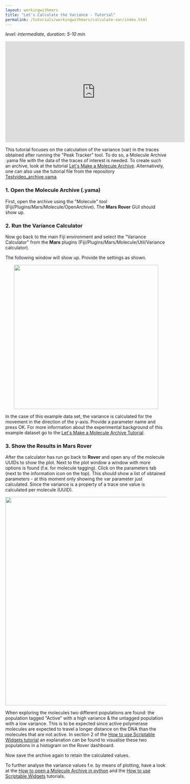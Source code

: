 ```yaml
---
layout: workingwithmars
title: "Let's Calculate the Variance - Tutorial"
permalink: /tutorials/workingwithmars/calculate-var/index.html
---
```


_level: intermediate, duration: 5-10 min_

<div align="center"><iframe width="560" height="315" src="https://www.youtube.com/embed/1QlN9LrPECw" title="YouTube video player" frameborder="0" allowfullscreen="allowfullscreen">&nbsp;</iframe></div>  

This tutorial focuses on the calculation of the variance (var) in the traces obtained after running the "Peak Tracker" tool. To do so, a Molecule Archive .yama file with the data of the traces of interest is needed. To create such an archive, look at the tutorial [Let's Make a Molecule Archive](https://duderstadt-lab.github.io/mars-docs/tutorials/workingwithmars/create-a-Molecule-Archive/). Alternatively, one can also use the tutorial file from the repository [Testvideo_archive.yama](https://github.com/duderstadt-lab/mars-tutorials/tree/master/Tutorial_files/Working%20with%20Mars).

### 1. Open the Molecule Archive (.yama)
First, open the archive using the "Molecule" tool (Fiji/Plugins/Mars/Molecule/OpenArchive). The **Mars Rover** GUI should show up.

### 2. Run the Variance Calculator
Now go back to the main Fiji environment and select the "Variance Calculator" from the **Mars** plugins (Fiji/Plugins/Mars/Molecule/Util/Variance calculator).

The following window will show up. Provide the settings as shown.

<div style="text-align: center"><img  src='{{site.baseurl}}/tutorials/img/Tvar/img3.png' width='450'/></div>

In the case of this example data set, the variance is calculated for the movement in the direction of the y-axis. Provide a parameter name and press OK.
For more information about the experimental background of this example dataset go to the [Let's Make a Molecule Archive Tutorial](https://duderstadt-lab.github.io/mars-docs/tutorials/workingwithmars/create-a-Molecule-Archive/).



### 3. Show the Results in Mars Rover
After the calculator has run go back to **Rover** and open any of the molecule UUIDs to show the plot. Next to the plot window a window with more options is found (f.e. for molecule tagging). Click on the parameters tab (next to the information icon on the top). This should show a list of obtained parameters - at this moment only showing the var parameter just calculated. Since the variance is a property of a trace one value is calculated per molecule (UUID).

<div style="text-align: center"><img  src='{{site.baseurl}}/tutorials/img/Tvar/img4.png' width='650'/></div>

When exploring the molecules two different populations are found: the population tagged "Active" with a high variance & the untagged population with a low variance. This is to be expected since active polymerase molecules are expected to travel a longer distance on the DNA than the molecules that are not active. In section 2 of the [How to use Scriptable Widgets tutorial](https://duderstadt-lab.github.io/mars-docs/tutorials/workingwithmars/scriptable-widgets/) an explanation can be found to visualise these two populations in a histogram on the Rover dashboard.  

Now save the archive again to retain the calculated values.


To further analyse the variance values f.e. by means of plotting, have a look at the [How to open a Molecule Archive in python](https://duderstadt-lab.github.io/mars-docs/tutorials/marsto/open-a-Molecule-Archive-in-Python/) and the [How to use Scriptable Widgets](https://duderstadt-lab.github.io/mars-docs/tutorials/workingwithmars/scriptable-widgets/) tutorials.
